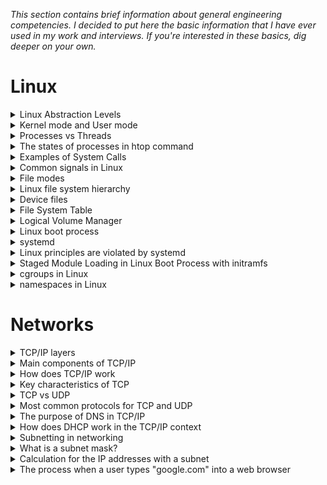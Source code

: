 _This section contains brief information about general engineering competencies. 
I decided to put here the basic information that I have ever used in my work and interviews.
If you're interested in these basics, dig deeper on your own._

# Linux
<details>
<summary>Linux Abstraction Levels</summary><br>
From lowest to highest level:

1. Hardware Abstraction Layer
2. Kernel Space
3. System Libraries
4. System Calls
5. Libraries and APIs
6. Utilities and Commands
7. Graphical User Interface (GUI)
8. Applications
</details>

<details>
<summary>Kernel mode and User mode</summary><br>

1. **Kernel mode**
   - Also known as privileged mode or supervisor mode.
   - In kernel mode, the CPU has unrestricted access to all resources and can execute any instruction.
   - The kernel, which is the core part of the operating system, runs in kernel mode. It has the highest level of privilege and can execute privileged instructions.
   - Kernel mode is reserved for tasks that require direct access to hardware or sensitive system resources. These tasks include device driver operations, memory management, and interrupt handling.
2. **User mode**
   - In user mode, the CPU has restricted access to resources, and certain instructions or operations that could potentially harm the system are not allowed.
   - User mode is where user applications and processes run. These applications do not have direct access to hardware and must request the kernel to perform privileged operations on their behalf through system calls.
   - Most of the software you interact with, such as text editors, web browsers, and games, run in user mode.
</details>

<details>
<summary>Processes vs Threads</summary><br>

1. **Processes**
    - Independent programs in execution.
    - Each process has its own memory space and resources.
    - A failure in one process does not directly affect others.
    - Isolation is strong, and communication between processes typically requires inter-process communication (IPC).
2. **Threads**
    - Smallest unit of execution within a process.
    - Threads within a process share the same memory space and resources.
    - Communication between threads is easier due to shared memory space.
    - Changes made by one thread to the program code or data are visible to all threads within the same process.

In summary, processes offer strong isolation at the cost of higher resource overhead, while threads within a process share resources and 
can communicate more easily, providing greater efficiency for concurrent execution. The choice between processes and threads depends on 
the specific requirements of the application, balancing the need for isolation with the benefits of resource sharing.
</details>

<details>
<summary>The states of processes in htop command</summary><br>

1. **S - Sleeping**. The process is currently sleeping. It is not using the CPU and is in a waiting state. This could be due to waiting for an event, I/O operation, or a specific condition to be met.
2. **R - Running**. The process is currently running on the CPU. It is actively executing instructions.
3. **D - Disk Sleep** (Uninterruptible Sleep). The process is in an uninterruptible sleep state, typically waiting for a disk I/O operation to complete. Processes in this state cannot be interrupted by signals and must wait for the I/O operation to finish.
4. **Z - Zombie**. The process has terminated, but its entry is still in the process table. This can occur when a parent process has not yet collected the exit status of its terminated child. Zombie processes don't consume system resources, but their presence indicates an issue with process management.
</details>

<details>
<summary>Examples of System Calls</summary><br>

1. **File Operations**: `open()`, `read()`, `write()`, `close()`
2. **Process Control**: `fork()`, `exec()`, `wait()`, `exit()`
3. **Memory Management**: `brk()`, `mmap()`, `munmap()`
4. **Communication**: `socket()`, `send()`, `recv()`
5. **Device Control**: `ioctl()`
</details>

<details>
<summary>Common signals in Linux</summary><br>

1. **SIGTERM (15)**: Termination signal. This signal asks a process to terminate gracefully. Processes can catch this signal to perform cleanup operations before exiting.
2. **SIGKILL (9)**: Kill signal. This signal immediately terminates a process. It cannot be caught or ignored by the process, and it forcefully terminates the process.
3. **SIGINT (2)**: Interrupt signal. This signal is generated when the user presses Ctrl+C in the terminal. It's commonly used to interrupt or stop a running process.
4. **SIGHUP (1)**: Hangup signal. Historically used to notify processes of a terminal hangup. Nowadays, it's often used to reload configuration files for daemons.
5. **SIGTERM (16)**: Terminal stop signal. This signal is generated when the user presses Ctrl+Z in the terminal to suspend a process.

These are just a few examples, and there are more signals available. You can use the `kill` command to send signals to processes manually.
</details>

<details>
<summary>File modes</summary><br>

In Unix-like operating systems, file modes are represented using a three-digit octal (base-8) notation. 
Each digit corresponds to the permission bits for the owner, group, and others, respectively. The three basic permission types 
are read (r) - 4, write (w) - 2, and execute (x) - 1. Example: `chmod 644 filename`
</details>

<details>
<summary>Linux file system hierarchy</summary><br>

The Linux file system hierarchy is organized into a hierarchical structure with the root directory `/` at the top. 
Key directories include `/bin` for essential binaries, `/boot` for bootloader files, `/etc` for system-wide configurations, 
`/home` for user home directories, `/lib` for shared libraries, and `/usr` for user binaries and libraries. Additional directories 
like `/dev` house device files, `/proc` a virtual file system that provides information about running processes and system resources as files, 
and `/var` stores variable data such as logs. 
The `/tmp` directory holds temporary files, while `/sbin` contains system binaries, and `/opt` may store optional software packages. 
Mount points are created in `/mnt`, and special directories like `/root` serve specific purposes.
</details>

<details>
<summary>Device files</summary><br>

Device files in Unix-like operating systems, found in the `/dev` directory, act as interfaces for communication 
between user-level processes and devices. There are two main types: character devices (e.g., terminals) for 
character-by-character data transfer. The 'c' character in the file permissions (crw-rw-rw-) indicates a character device.
and block devices (e.g., hard drives) for fixed-size block data transfer. The 'b' character in the file permissions (brw-rw-rw-) signifies a block device.
Examples include `/dev/tty` for terminals, `/dev/sda` for hard disks, and `/dev/null` for a null device that discards data.

Commonly used commands to list and view information about devices: `lsblk`, `fdisk -l`, `df -h`, `ls /dev`, `blkid`
</details>

<details>
<summary>File System Table</summary><br>

`fstab` is a configuration file in Unix-like operating systems, including Linux, located at `/etc/fstab`. 
It defines how disk drives and partitions are mounted into the file system hierarchy, specifying mount points, file system 
types, and mount options. Entries in `fstab` ensure automatic mounting of specified file systems during system boot, and it 
supports the use of UUIDs or labels for unique identification. The file system table also allows configuration of network 
file systems like NFS shares. Each line in `fstab` represents a distinct file system entry, including information about the 
device or partition, mount point, file system type, mount options, and other parameters.
</details>

<details>
<summary>Logical Volume Manager</summary><br>

Logical Volume Manager (LVM) is a powerful and flexible storage management tool used in Unix-like operating systems. 
LVM abstracts the physical storage devices into logical volumes, providing a layer of indirection that 
allows dynamic management of storage resources. It enables tasks such as creating logical volumes that span multiple 
physical disks, resizing volumes on the fly, and creating snapshots for backup purposes. LVM consists of physical volumes (PVs), 
volume groups (VGs), and logical volumes (LVs). Physical volumes are individual storage devices or partitions, which are combined 
into volume groups. Logical volumes are then created within volume groups and act as flexible containers for file systems or 
other use cases. LVM enhances the flexibility and efficiency of storage management, allowing administrators to adapt and scale 
storage resources dynamically without disrupting existing data or services.
</details>

<details>
<summary>Linux boot process</summary><br>

1. **BIOS/UEFI** is the first component involved in the boot process. It initializes hardware components, performs a Power-On Self-Test (POST), and locates the boot device.
2. **Boot Loader** commonly GRUB in many Linux distributions, is loaded by the BIOS/UEFI. GRUB is responsible for locating the Linux kernel and initializing the initial ramdisk (initramfs).
3. **Initramfs** (initial RAM filesystem) is a temporary root file system that contains essential drivers and modules needed to mount the actual root file system. It ensures that the minimal set of tools and drivers required for the system to boot are available.
4. **Kernel Initialization** is loaded into memory by the bootloader. The kernel initializes the system hardware, sets up memory management, identifies and mounts the root file system, and begins the process of loading necessary kernel modules.
5. **Init Process** or its modern replacements like systemd. The init process is the first user-space process and serves as the ancestor of all other processes.
6. **User-Space Initialization** involves starting system services, daemons, and user processes. The init or systemd process coordinates this initialization and ensures that essential services are started in the correct order.
7. **Login Prompt or Graphical Interface** The system reaches a state where it presents a login prompt on the console or initiates a graphical user interface (GUI) if the system is configured to run in a graphical mode.
8. **User Session** Upon successful login, the user is granted a session where they can interact with the system through the command-line interface or a graphical desktop environment.
</details>

<details>
<summary>systemd</summary><br>

`systemd` is a system and service manager used in modern Linux distributions to initialize and manage the system's components. 
Serving as a replacement for the traditional `init` system, `systemd` handles the boot process, managing system processes, 
and providing advanced features such as parallel service initialization, on-demand starting of services, and dependency tracking.
`systemd` introduces the concept of units, which can be services, devices, mounts, and more, allowing for fine-grained control 
over system resources. It includes journaling for centralized and structured logging, enabling administrators to access detailed 
information about system events. While systemd has been criticized for its departure from traditional Unix design principles, 
it has become a standard component in many Linux distributions, offering enhanced system management and robustness.
</details>

<details>
<summary>Linux principles are violated by systemd</summary><br>

1. **Single Process Philosophy**. Traditional Unix systems follow the "do one thing and do it well" philosophy, encouraging the development of small, specialized tools that can work together. Some argue that systemd, by encompassing a broad range of functions in a single project, deviates from this principle.
2. **Text-Based Configuration Files**. Unix systems historically favor plain text configuration files that are human-readable and editable with simple text editors. Systemd, in contrast, uses binary configuration files in a more complex format, which some find less intuitive and harder to manage.
3. **Interoperability**. Critics argue that systemd can introduce challenges for interoperability with non-systemd systems. Some see it as less compatible with alternative init systems, limiting the ability to easily switch between different init systems.
4. **User Space and Kernel Space Separation**. Traditional Unix systems maintain a clear separation between user space and kernel space. Some critics argue that systemd takes on more responsibilities traditionally handled by user space tools, potentially blurring this separation.
5. **Limited Modularity**. The design of systemd emphasizes integration and a unified approach to system management. Critics suggest that this can limit the modularity and flexibility traditionally associated with Unix systems.
6. **Centralization of Features**. Systemd incorporates various functionalities beyond process initialization, such as logging, device management, and network configuration. Critics argue that this centralization can lead to a monolithic approach, contrary to the Unix philosophy of decentralized tools working together.
</details>

<details>
<summary>Staged Module Loading in Linux Boot Process with initramfs</summary><br>

During the Linux boot process with an initial ramdisk `initramfs`, the kernel loads a minimal set of essential 
modules from the `initramfs`, allowing it to access and mount the real root file system. This initial set of modules 
typically includes storage drivers and basic hardware support. Once the real root is mounted, the kernel can dynamically 
load additional modules as needed for specific hardware or filesystems from the now-accessible root file system. 
This staged approach ensures that the kernel has the required components to reach a fully functional state, 
transitioning from the temporary `initramfs` environment to the real root file system, where the full set of system 
resources and modules become available for the continued boot process.
</details>

<details>
<summary>cgroups in Linux</summary><br>

Control Groups (`cgroups`) in Linux are a kernel feature designed to manage and allocate system resources, 
such as CPU, memory, and I/O, among different processes. They serve a crucial role in scenarios where 
resource control, prioritization, and isolation are essential, such as in multi-tenant environments. 
By organizing processes into `cgroups`, administrators can ensure fair resource distribution and prevent 
one set of processes from negatively impacting others. To inspect `cgroups`, you can navigate the `cgroups` 
filesystem, usually mounted at `/sys/fs/cgroup`, using commands like ls. The `systemd-cgls` command provides 
a hierarchical view of `cgroups` managed by `systemd`, while information about a specific process's `cgroup` 
association can be found in the `/proc` directory. Overall, `cgroups` are integral for optimizing system 
performance and resource utilization in diverse computing environments.
</details>

<details>
<summary>namespaces in Linux</summary><br>

Namespaces in Linux provide a mechanism for isolating and virtualizing system resources, allowing processes 
to operate in independent environments. They are crucial for creating lightweight and secure containers. 
Linux supports various namespaces, including PID (Process ID), IPC (Inter-Process Communication), network, 
mount, and user namespaces. PID namespaces isolate processes, IPC namespaces provide separate inter-process 
communication channels, network namespaces enable network isolation, mount namespaces manage filesystem mount 
points independently, and user namespaces isolate user and group IDs. This isolation is essential for 
containerization technologies like `Docker` and `Kubernetes`. To examine namespaces, tools like `ip netns` and `lsns` 
can be used to list network namespaces and display information about other namespaces. In summary, namespaces 
in Linux facilitate the creation of isolated environments for processes, contributing to the efficiency and 
security of containerized applications in diverse computing environments.
</details>

# Networks

<details>
<summary>TCP/IP layers</summary><br>


The TCP/IP model consists of four layers: **the Application Layer**, dealing with high-level protocols 
like HTTP and FTP; **the Transport Layer**, managing end-to-end communication through protocols such as 
TCP and UDP; **the Internet Layer**, handling logical addressing and routing with IP; **and the Link Layer**, 
overseeing physical data transmission through technologies like Ethernet. Together, these layers form 
a hierarchical framework that enables efficient communication and data exchange across networks, from 
user applications down to the underlying hardware.
</details>

<details>
<summary>Main components of TCP/IP</summary><br>

1. **IP (Internet Protocol)**: Responsible for addressing and routing data packets so that they can travel across networks and arrive at the correct destination.
2. **TCP (Transmission Control Protocol)**: Provides reliable, connection-oriented communication between devices. It ensures that data is delivered in the correct order and without errors.
</details>

<details>
<summary>How does TCP/IP work</summary><br>

TCP/IP works by breaking down data into packets and then using IP to address and route these packets to their destination. 
TCP ensures that the packets are received in the correct order and without errors, providing reliable communication.
</details>

<details>
<summary>Key characteristics of TCP</summary><br>

- **Connection-oriented**: TCP establishes a connection before data is exchanged and ensures that data is delivered reliably.
- **Error-checking**: TCP includes error-checking mechanisms to ensure the integrity of the data being transmitted.
- **Flow control**: TCP manages the flow of data between sender and receiver to prevent congestion (the demand for network resources surpasses available capacity).
</details>

<details>
<summary>TCP vs UDP</summary><br>

The choice between TCP and UDP hinges on the specific requirements of the application. TCP, being connection-oriented, 
ensures reliable and ordered data delivery, making it suitable for applications prioritizing accuracy and completeness 
like file transfer and web browsing. On the other hand, UDP, a connectionless protocol, offers speed and lower 
latency, making it ideal for real-time applications such as online gaming and live streaming where occasional 
packet loss is acceptable. The decision involves a trade-off between the reliability and overhead of TCP and the 
speed and efficiency of UDP, with many applications leveraging both protocols based on their distinct strengths 
to optimize overall performance.
</details>

<details>
<summary>Most common protocols for TCP and UDP</summary><br>

1) TCP protocols:
   - `HTTP (80)` - Hypertext Transfer Protocol for web servers
   - `HTTPS (443)` - Secure Hypertext Transfer Protocol for secure web connections
   - `FTP (20, 21)` - File Transfer Protocol for exchanging files between computers on a network
2) UDP protocols:
   - `DNS (53)` - Domain Name System for translating names into IP addresses
   - `DHCP (67, 68)` - Dynamic Host Configuration Protocol for automatic network configuration
   - `SNMP (161, 162)` - Simple Network Management Protocol for monitoring and managing network devices
</details>

<details>
<summary>The purpose of DNS in TCP/IP</summary><br>

DNS (Domain Name System) is used in TCP/IP to translate human-readable domain names into IP addresses. 
This allows users to access websites and other resources using easy-to-remember names instead of numeric 
IP addresses.
</details>

<details>
<summary>How does DHCP work in the TCP/IP context</summary><br>

DHCP (Dynamic Host Configuration Protocol) is used to automatically assign IP addresses to devices on a network. 
It simplifies the process of network configuration by dynamically allocating IP addresses to devices when they join the network.
</details>

<details>
<summary>Subnetting in networking</summary><br>

Subnetting is used to improve network performance, enhance security, and efficiently utilize IP addresses 
by dividing a large network into smaller, more manageable segments.
</details>

<details>
<summary>What is a subnet mask?</summary><br>

A subnet mask is a 32-bit numeric address that divides an IP address into network and host portions. 
It is used to identify the network and host portions of an IP address.
</details>

<details>
<summary>Calculation for the IP addresses with a subnet</summary><br>

`Example: 192.168.1.29/24`. The "/24" in the subnet mask indicates that the first 24 bits are allocated for the network portion, 
leaving 32 - 24 = 8 bits for host addresses within each subnet. Since it's a /24 subnet, there are 2^8
= 256 possible host addresses, but 2 addresses are reserved for the network address and the broadcast address. 
Therefore, there are 256 - 2 = 254 usable host addresses. The usable range of host addresses falls between the network address and the broadcast address.

`Network Address: 192.168.1.0`
`Usable Range:    192.168.1.1 to 192.168.1.254`
`Broadcast Addr:  192.168.1.255`

So, in this case, the IP address 192.168.1.29 is part of the subnet 192.168.1.0/24, and it is one of the usable host addresses within that subnet.

_Other example_
In case of , since it's a /16 subnet, there is only one subnet, and each subnet can have 2^16= 65,536 possible hosts.
Therefore, there are 65,536 - 2 = 65,534 usable host addresses.
The IP address 192.168.1.0 is the network address of the subnet 192.168.0.0/16, and the usable range of host
addresses within this subnet is from 192.168.0.1 to 192.168.255.254.

`Original Network: 192.168.1.0/16`

`Subnet 1: 192.168.1.0/24`
`Subnet 2: 192.168.2.0/24`
`Subnet 3: 192.168.3.0/24`
`Subnet etc.:`
</details>

<details>
<summary>The process when a user types "google.com" into a web browser</summary><br>

1. **Local Hosts File:** </br>
_Protocol Used: N/A (File System)>_
- Before making a DNS query, the operating system checks the local `.host` file for an entry related to "google.com."
- If an entry is found in the host file, the associated IP address is used directly, bypassing the DNS resolution process.
2. **Local DNS Cache:** </br>
_Protocol Used: DNS (Domain Name System)_
- Before initiating a DNS resolution request to external DNS servers, the operating system checks its local DNS cache.
- If the domain name and its corresponding IP address are found in the local DNS cache (due to recent queries or cached entries), the DNS resolution process can be bypassed. The cached IP address is used directly.
3. **DNS Resolution:** </br>
_Protocol Used: DNS (Domain Name System)_
- If the domain name is not found in the local DNS cache or if the cached entry has expired (based on the Time to Live or TTL value), the operating system proceeds with a DNS resolution request.
- The local DNS resolver sends a query to external DNS servers, such as recursive DNS servers provided by the Internet Service Provider (ISP) or public DNS servers like Google's 8.8.8.8.
- The external DNS servers may, in turn, consult authoritative DNS servers to obtain the IP address associated with the requested domain.
4. **TCP/IP Stack and ARP:** </br>
_Protocols Used: ARP (Address Resolution Protocol), IP (Internet Protocol)_
- Once the IP address is obtained, the browser initiates a connection to the Google server using the TCP/IP stack.
- ARP is used to resolve the IP address to the MAC (Media Access Control) address on the local network.
5. **TCP Handshake:** </br>
_Protocol Used: TCP (Transmission Control Protocol)_
- A three-way handshake is performed between the user's device and the Google server to establish a reliable connection.
- The TCP handshake involves the exchange of SYN (synchronize), SYN-ACK (synchronize-acknowledge), and ACK (acknowledge) packets.
6. **HTTP/HTTPS Request:** </br>
_Protocol Used: HTTP (Hypertext Transfer Protocol) or HTTPS (HTTP Secure)_
- After the TCP connection is established, the browser sends an HTTP or HTTPS request to the Google server.
- If HTTPS is used, the communication is encrypted using SSL/TLS (Secure Sockets Layer/Transport Layer Security).
7. **Web Server Response:** </br>
_Protocol Used: HTTP/HTTPS_
- The Google web server processes the request and sends back an HTTP or HTTPS response.
- The response includes the requested web page content, status codes, and additional information.
8. **Rendering the Web Page:** </br>
_Used: HTML, JS, CSS_
- The browser receives the response and renders the web page, displaying text, images, and other content.
</details>